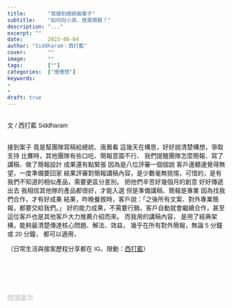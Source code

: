 ```yaml
---
title:       "我接到總統級案子"
subtitle:    "如何向小英、唐鳳簡報？"
description: "..."
excerpt: ""
date:        2023-08-04
author: "Siddharam｜西打藍"
cover:       ""
image:       ""
tags:        [""]
categories:  ["慢慢想"]
keywords:
- 
- 
draft: true
---
```


<article style="font-family: 'Noto Sans TC', '微軟正黑體', sans-serif; font-weight: 300;">

<br>文 / 西打藍 Siddharam<br><br>

接到案子
竟是幫團隊寫稿給總統、唐鳳看
這幾天在構思，好好說清楚構想，爭取支持
比賽時，其他團隊有些口吃、簡報意圖不行、
我們提醒團隊怎麼簡報、寫了講稿、做了簡報設計
成果還有點緊張
因為是八位評審一個個說
客戶邊聽邊覺得無望，一度準備要回家
結果評審對簡報講稿內容，是少數毫無挑惕，可惜的，是有我們不知道的相似產品，需要更區分差別。
把他們辛苦好幾個月的創意
好好傳遞出去
我相信其他隊的產品都很好，才能入選
但是準備講稿、簡報是專業
因為找我們合作，才有好成果
結果，昨晚餐敘時，客戶說：「之後所有文案、對外專業簡報，都要交給我們。」
好的能力成果，不需要行銷，客戶自動就會繼續合作，甚至這位客戶也是其他客戶大力推薦介紹而來。
而我用的講稿內容，
是用了經典架構，能夠最清楚傳達核心問題、解法、效益，
幾乎在所有對外簡報，無論 5 分鐘或 20 分鐘，
都可以適用，



（日常生活與接案歷程分享都在 IG、限動：<a href="https://www.instagram.com/sidd.blue/" target="_blank">西打藍</a>）<br><br>

<!-- <h3 class="article-h1-color"></h3><br> -->

<br><br><br>

</article>

<div style="color: #bfbfbf; font-size: 15px;" id="busuanzi_container_page_pv">
  閱讀量<span id="busuanzi_value_page_pv"></span>次
</div>

<script src="../../js/post.js"></script>
